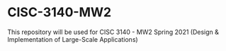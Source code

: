 # CISC-3140-MW2

This repository will be used for CISC 3140 - MW2 Spring 2021 (Design & Implementation of Large-Scale Applications)
